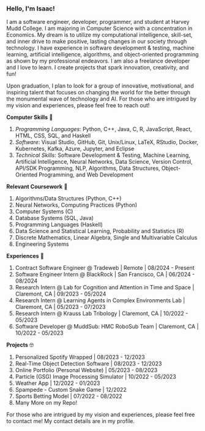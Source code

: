### Hello, I'm Isaac!

I am a software engineer, developer, programmer, and student at Harvey Mudd College. I am majoring in Computer Science with a concentration in Economics. My dream is to utilize my computational intelligence, skill-set, and inner drive to make positive, lasting changes in our society through technology. I have experience in software development & testing, machine learning, artificial intelligence, algorithms, and object-oriented programming as shown by my professional endeavors. I am also a freelance developer and I love to learn. I create projects that spark innovation, creativity, and fun!

Upon graduation, I plan to look for a group of innovative, motivational, and inspiring talent that focuses on changing the world for the better through the monumental wave of technology and AI. For those who are intrigued by my vision and experiences, please feel free to reach out!

**Computer Skills** 🧠
1. *Programming Languages*: Python, C++, Java, C, R, JavaScript, React, HTML, CSS, SQL, and Haskell
2. *Software*: Visual Studio, GitHub, Git, Unix/Linux, LaTeX, RStudio, Docker, Kubernetes, Kafka, Azure, Jupyter, and Eclipse
3. *Technical Skills*: Software Development & Testing, Machine Learning, Artificial Intelligence, Neural Networks, Data Science, Version Control, API/SDK Programming, NLP, Algorithms, Data Structures, Object-Oriented Programming, and Web Development

**Relevant Coursework** 📖
1. Algorithms/Data Structures (Python, C++)
2. Neural Networks, Computing Practices (Python)
3. Computer Systems (C)
4. Database Systems (SQL, Java)
5. Programming Languages (Haskell)
6. Data Science and Statistical Learning, Probability and Statistics (R)
7. Discrete Mathematics, Linear Algebra, Single and Multivariable Calculus
8. Engineering Systems

**Experiences** 🏃
1. Contract Software Engineer @ Tradeweb | Remote | 08/2024 - Present
2. Software Engineer Intern @ BlackRock | San Francisco, CA | 06/2024 - 08/2024
3. Research Intern @ Lab for Cognition and Attention in Time and Space | Claremont, CA | 09/2023 - 05/2024
4. Research Intern @ Learning Agents in Complex Environments Lab | Claremont, CA | 05/2023 - 07/2023
5. Research Intern @ Krauss Lab Tribology | Claremont, CA | 10/2022 - 05/2023
6. Software Developer @ MuddSub: HMC RoboSub Team | Claremont, CA | 10/2022 - 05/2023

**Projects** 🤓
1. Personalized Spotify Wrapped | 08/2023 - 12/2023
2. Real-Time Object Detection Software | 08/2023 - 12/2023
3. Online Portfolio (Personal Website) | 05/2023 - 08/2023
4. Particle (GSG) Image Processing Simulator | 10/2022 - 05/2023
5. Weather App | 12/2022 - 01/2023
6. Spampede - Custom Snake Game | 12/2022
7. Sports Betting Model | 07/2022 - 08/2022
8. Many More on my Repo!

For those who are intrigued by my vision and experiences, please feel free to contact me! My contact details are in my profile.

